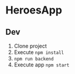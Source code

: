 # HeroesApp

## Dev

1. Clone project
2. Execute ```npm install```
3. ```npm run backend```
4. Execute app ```npm start```
